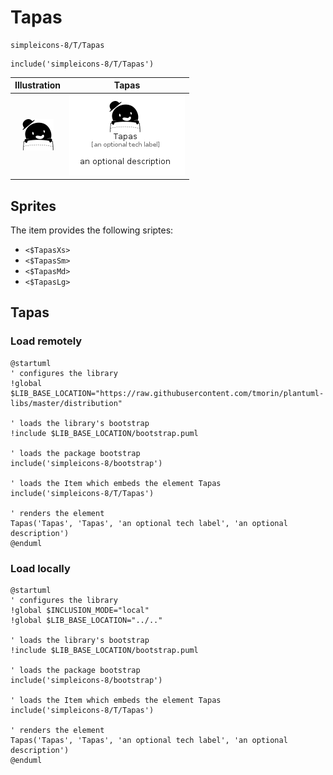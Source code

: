 # Tapas


```text
simpleicons-8/T/Tapas
```

```text
include('simpleicons-8/T/Tapas')
```



| Illustration | Tapas |
| :---: | :---: |
| ![illustration for Illustration](../../simpleicons-8/T/Tapas.png) | ![illustration for Tapas](../../simpleicons-8/T/Tapas.Local.png) |



## Sprites
The item provides the following sriptes:

- `<$TapasXs>`
- `<$TapasSm>`
- `<$TapasMd>`
- `<$TapasLg>`





## Tapas

### Load remotely
```plantuml
@startuml
' configures the library
!global $LIB_BASE_LOCATION="https://raw.githubusercontent.com/tmorin/plantuml-libs/master/distribution"

' loads the library's bootstrap
!include $LIB_BASE_LOCATION/bootstrap.puml

' loads the package bootstrap
include('simpleicons-8/bootstrap')

' loads the Item which embeds the element Tapas
include('simpleicons-8/T/Tapas')

' renders the element
Tapas('Tapas', 'Tapas', 'an optional tech label', 'an optional description')
@enduml
```

### Load locally
```plantuml
@startuml
' configures the library
!global $INCLUSION_MODE="local"
!global $LIB_BASE_LOCATION="../.."

' loads the library's bootstrap
!include $LIB_BASE_LOCATION/bootstrap.puml

' loads the package bootstrap
include('simpleicons-8/bootstrap')

' loads the Item which embeds the element Tapas
include('simpleicons-8/T/Tapas')

' renders the element
Tapas('Tapas', 'Tapas', 'an optional tech label', 'an optional description')
@enduml
```

